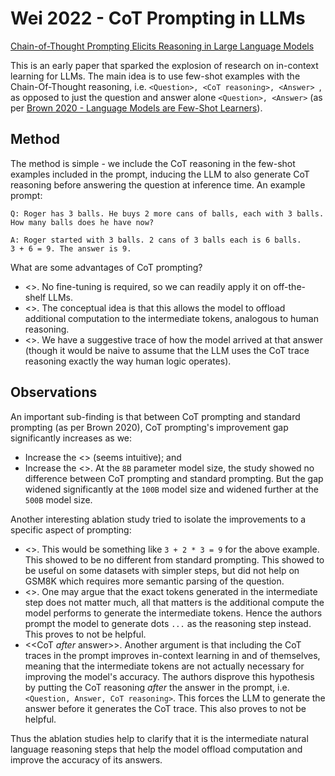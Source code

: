 # Wei 2022 - CoT Prompting in LLMs

[Chain-of-Thought Prompting Elicits Reasoning in Large Language Models](https://arxiv.org/abs/2201.11903)

This is an early paper that sparked the explosion of research on in-context learning for LLMs. The main idea is to use few-shot examples with the Chain-Of-Thought reasoning, i.e. `<Question>, <CoT reasoning>, <Answer> `, as opposed to just the question and answer alone `<Question>, <Answer>` (as per [Brown 2020 - Language Models are Few-Shot Learners](https://arxiv.org/abs/2005.14165)).

## Method

The method is simple - we include the CoT reasoning in the few-shot examples included in the prompt, inducing the LLM to also generate CoT reasoning before answering the question at inference time. An example prompt:
```
Q: Roger has 3 balls. He buys 2 more cans of balls, each with 3 balls.
How many balls does he have now?

A: Roger started with 3 balls. 2 cans of 3 balls each is 6 balls.
3 + 6 = 9. The answer is 9.
```

What are some advantages of CoT prompting?
- <<Useable on black box LLMs>>. No fine-tuning is required, so we can readily apply it on off-the-shelf LLMs.
- <<CoT allows decomposition of complex problems into intermediate steps>>. The conceptual idea is that this allows the model to offload additional computation to the intermediate tokens, analogous to human reasoning.
- <<CoT reasoning offers interpretation of model behaviour>>. We have a suggestive trace of how the model arrived at that answer (though it would be naive to assume that the LLM uses the CoT trace reasoning exactly the way human logic operates).

## Observations

An important sub-finding is that between CoT prompting and standard prompting (as per Brown 2020), CoT prompting's improvement gap significantly increases as we:
- Increase the <<question difficulty>> (seems intuitive); and
- Increase the <<model size>>. At the `8B` parameter model size, the study showed no difference between CoT prompting and standard prompting. But the gap widened significantly at the `100B` model size and widened further at the `500B` model size.

Another interesting ablation study tried to isolate the improvements to a specific aspect of prompting:
- <<Equation only>>. This would be something like `3 + 2 * 3 = 9` for the above example. This showed to be no different from standard prompting. This showed to be useful on some datasets with simpler steps, but did not help on GSM8K which requires more semantic parsing of the question.
- <<Variable compute only>>. One may argue that the exact tokens generated in the intermediate step does not matter much, all that matters is the additional compute the model performs to generate the intermediate tokens. Hence the authors prompt the model to generate dots `...` as the reasoning step instead. This proves to not be helpful.
- <<CoT *after* answer>>. Another argument is that including the CoT traces in the prompt improves in-context learning in and of themselves, meaning that the intermediate tokens are not actually necessary for improving the model's accuracy. The authors disprove this hypothesis by putting the CoT reasoning *after* the answer in the prompt, i.e. `<Question, Answer, CoT reasoning>`. This forces the LLM to generate the answer before it generates the CoT trace. This also proves to not be helpful.

Thus the ablation studies help to clarify that it is the intermediate natural language reasoning steps that help the model offload computation and improve the accuracy of its answers.